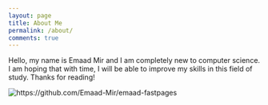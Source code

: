 ```yaml
---
layout: page
title: About Me
permalink: /about/
comments: true
---
```


Hello, my name is Emaad Mir and I am completely new to computer science. I am hoping that with time, I will be able to improve my skills in this field of study. Thanks for reading!

![]({{site.baseurl}}/images/emu.JPG "https://github.com/Emaad-Mir/emaad-fastpages")